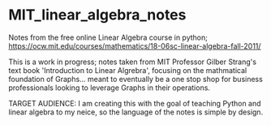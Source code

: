 # MIT_linear_algebra_notes
Notes from the free online Linear Algebra course in python; https://ocw.mit.edu/courses/mathematics/18-06sc-linear-algebra-fall-2011/

This is a work in progress; notes taken from MIT Professor Gilber Strang's text book 'Introduction to Linear Algrebra', focusing on the mathmatical foundation of Graphs... meant to eventually be a one stop shop for business professionals looking to leverage Graphs in their operations. 


TARGET AUDIENCE: I am creating this with the goal of teaching Python and linear algebra to my neice, so the language of the notes is simple by design. 
